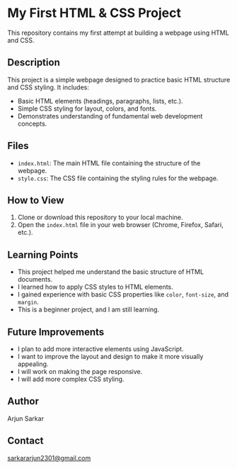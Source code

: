 # My First HTML & CSS Project

This repository contains my first attempt at building a webpage using HTML and CSS.

## Description

This project is a simple webpage designed to practice basic HTML structure and CSS styling. It includes:

* Basic HTML elements (headings, paragraphs, lists, etc.).
* Simple CSS styling for layout, colors, and fonts.
* Demonstrates understanding of fundamental web development concepts.

## Files

* `index.html`: The main HTML file containing the structure of the webpage.
* `style.css`: The CSS file containing the styling rules for the webpage.

## How to View

1.  Clone or download this repository to your local machine.
2.  Open the `index.html` file in your web browser (Chrome, Firefox, Safari, etc.).

## Learning Points

* This project helped me understand the basic structure of HTML documents.
* I learned how to apply CSS styles to HTML elements.
* I gained experience with basic CSS properties like `color`, `font-size`, and `margin`.
* This is a beginner project, and I am still learning.

## Future Improvements

* I plan to add more interactive elements using JavaScript.
* I want to improve the layout and design to make it more visually appealing.
* I will work on making the page responsive.
* I will add more complex CSS styling.

## Author

Arjun Sarkar

## Contact

sarkararjun2301@gmail.com
